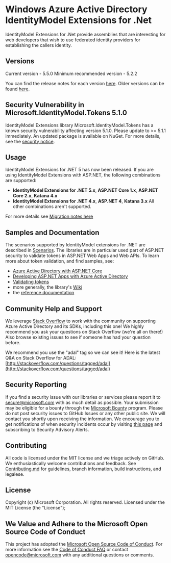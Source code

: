 Windows Azure Active Directory IdentityModel Extensions for .Net
===========

IdentityModel Extensions for .Net provide assemblies that are interesting for web developers that wish to use federated identity providers for establishing the callers identity. 

## Versions
Current version - 5.5.0
Minimum recommended version - 5.2.2

You can find the release notes for each version [here](https://github.com/AzureAD/azure-activedirectory-identitymodel-extensions-for-dotnet/releases). Older versions can be found [here](https://github.com/AzureAD/azure-activedirectory-identitymodel-extensions-for-dotnet/wiki/Release-Notes).

## Security Vulnerability in Microsoft.IdentityModel.Tokens 5.1.0
IdentityModel Extensions library Microsoft.IdentityModel.Tokens has a known security vulnerability affecting version 5.1.0. Please update to >= 5.1.1 immediately. An updated package is available on NuGet. For more details, see the [security notice](https://github.com/AzureAD/azure-activedirectory-identitymodel-extensions-for-dotnet/blob/master/SECURITY_NOTICE.md).

## Usage
IdentityModel Extensions for .NET 5 has now been released. If you are using IdentityModel Extensions with ASP.NET, the following combinations are supported:
* **IdentityModel Extensions for .NET 5.x**, **ASP.NET Core 1.x**, **ASP.NET Core 2.x**, **Katana 4.x**
* **IdentityModel Extensions for .NET 4.x**, **ASP.NET 4**, **Katana 3.x**
All other combinations aren't supported.

For more details see [Migration notes here](https://github.com/AzureAD/azure-activedirectory-identitymodel-extensions-for-dotnet/wiki/Migrating-from-Katana-(OWIN)-3.x-to-4.x)

## Samples and Documentation

The scenarios supported by IdentityModel extensions for .NET are described in [Scenarios](https://github.com/AzureAD/azure-activedirectory-identitymodel-extensions-for-dotnet/wiki/scenarios). The libraries are in particular used part of ASP.NET security to validate tokens in ASP.NET Web Apps and Web APIs. To learn more about token validation, and find samples, see:

- [Azure Active Directory with ASP.NET Core](https://docs.microsoft.com/en-us/aspnet/core/security/authentication/azure-active-directory/?view=aspnetcore-2.1)
- [Developing ASP.NET Apps with Azure Active Directory](https://docs.microsoft.com/en-us/aspnet/identity/overview/getting-started/developing-aspnet-apps-with-windows-azure-active-directory)
- [Validating tokens](https://github.com/AzureAD/azure-activedirectory-identitymodel-extensions-for-dotnet/wiki/ValidatingTokens)
- more generally, the library's [Wiki](https://github.com/AzureAD/azure-activedirectory-identitymodel-extensions-for-dotnet/wiki)
- the [reference documentation](https://docs.microsoft.com/en-us/dotnet/api/overview/azure/activedirectory/client?view=azure-dotnet) 



## Community Help and Support

We leverage [Stack Overflow](http://stackoverflow.com/) to work with the community on supporting Azure Active Directory and its SDKs, including this one! We highly recommend you ask your questions on Stack Overflow (we're all on there!) Also browse existing issues to see if someone has had your question before. 

We recommend you use the "adal" tag so we can see it! Here is the latest Q&A on Stack Overflow for ADAL: [http://stackoverflow.com/questions/tagged/adal](http://stackoverflow.com/questions/tagged/adal)

## Security Reporting

If you find a security issue with our libraries or services please report it to [secure@microsoft.com](mailto:secure@microsoft.com) with as much detail as possible. Your submission may be eligible for a bounty through the [Microsoft Bounty](http://aka.ms/bugbounty) program. Please do not post security issues to GitHub Issues or any other public site. We will contact you shortly upon receiving the information. We encourage you to get notifications of when security incidents occur by visiting [this page](https://technet.microsoft.com/en-us/security/dd252948) and subscribing to Security Advisory Alerts.

## Contributing

All code is licensed under the MIT license and we triage actively on GitHub. We enthusiastically welcome contributions and feedback. See [Contributing.md](https://github.com/AzureAD/azure-activedirectory-identitymodel-extensions-for-dotnet/blob/master/Contributing.md) for guidelines, branch information, build instructions, and legalese. 


## License

Copyright (c) Microsoft Corporation.  All rights reserved. Licensed under the MIT License (the "License"); 

## We Value and Adhere to the Microsoft Open Source Code of Conduct

This project has adopted the [Microsoft Open Source Code of Conduct](https://opensource.microsoft.com/codeofconduct/). For more information see the [Code of Conduct FAQ](https://opensource.microsoft.com/codeofconduct/faq/) or contact [opencode@microsoft.com](mailto:opencode@microsoft.com) with any additional questions or comments.

